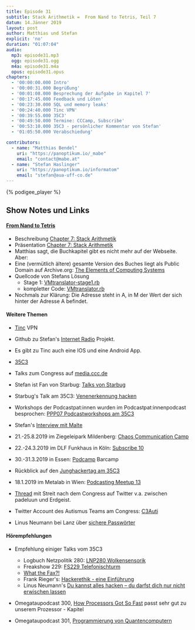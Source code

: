 ```yaml
---
title: Episode 31
subtitle: Stack Arithmetik =  From Nand to Tetris, Teil 7
datum: 14.Jänner 2019
layout: post
author: Matthias und Stefan
explicit: 'no'
duration: "01:07:04"
audio:
  mp3: episode31.mp3
  ogg: episode31.ogg
  m4a: episode31.m4a
  opus: episode31.opus
chapters:
  - '00:00:00.000 Intro'
  - '00:00:31.000 Begrüßung'
  - '00:01:08.000 Besprechung der Aufgabe in Kapitel 7'
  - '00:17:45.000 Feedback und Löten'
  - '00:23:30.000 SQL und memory leaks'
  - '00:24:40.000 Tinc VPN'
  - '00:39:55.000 35C3'
  - '00:49:50.000 Termine: CCCamp, Subscribe'
  - '00:53:10.000 35C3 - persönlicher Kommentar von Stefan'
  - '01:05:50.000 Verabschiedung'

contributors:
  - name: "Matthias Bendel"
    uri: "https://panoptikum.io/_mabe"
    email: "contact@mabe.at"
  - name: "Stefan Haslinger"
    uri: "https://panoptikum.io/informatom"
    email: "stefan@aua-uff-co.de"
---
```


{% podigee_player %}

## Show Notes und Links

#### [From Nand to Tetris](http://nand2tetris.org/)

* Beschreibung 
  [Chapter 7: Stack Arithmetik](https://www.nand2tetris.org/project07)
* Präsentation 
  [Chapter 7: Stack Arithmetik](https://drive.google.com/file/d/19fe1PeGnggDHymu4LlVY08KmDdhMVRpm/view)
* Matthias sagt, die Buchkapitel gibt es nicht mehr auf der Webseite. Aber:
* Eine (vermütlich ältere) gesamte Version des Buches liegt als Public Domain auf Archive.org:
  [The Elements of Computing Systems](https://ia902307.us.archive.org/18/items/TheElementsOfComputingSystems_201408/The%20Elements%20of%20Computing%20Systems.pdf)
* Quellcode von Stefans Lösung
  * Stage 1: [VMtranslator-stage1.rb](/code/VMtranslator-stage1.rb)
  * kompletter Code: [VMtranslator.rb](/code/VMtranslator.rb)
* Nochmals zur Klärung: Die Adresse steht in A, in M der Wert der sich hinter der Adresse A befindet.

#### Weitere Themen

* [Tinc](https://www.tinc-vpn.org/) VPN
* Github zu Stefan's 
  [Internet Radio](https://github.com/haslinger/internet_radio) Projekt.
* Es gibt zu Tinc auch eine IOS und eine Android App.
* [35C3](https://events.ccc.de/category/congress/35c3/)
* Talks zum Congress auf [media.ccc.de](https://media.ccc.de/c/35c3)
* Stefan ist Fan von Starbug: [Talks von Starbug](https://media.ccc.de/search/?q=starbug)
* Starbug's Talk am 35C3: 
  [Venenerkennung hacken](https://media.ccc.de/v/35c3-9545-venenerkennung_hacken)
* Workshops der Podcastpat:innen wurden im Podcastpat:innenpodcast besprochen:
  [PPP07 Podcastworkshops am 35C3](https://podcastpatinnen.podigee.io/7-35c3-workshops)
* Stefan's 
  [Interview mit Malte](https://3-schweinehun.de/2019/01/03/episode19.html#3f2be365)

* 21.-25.8.2019	im Ziegeleipark Mildenberg: 
  [Chaos Communication Camp](https://de.wikipedia.org/wiki/Chaos_Communication_Camp)
* 22.-24.3.2019 im DLF Funkhaus in Köln: 
  [Subscribe 10](https://das-sendezentrum.de/subscribe/sub10/)
* 30.-31.3.2019 in Essen: [Podcamp](https://podcamp.de/) Barcamp
* Rückblick auf den 
  [Junghackertag am 35C3](https://events.ccc.de/congress/2018/wiki/index.php/Projects:Junghackertag)
* 18.1.2019 im Metalab in Wien: 
  [Podcasting Meetup 13](https://www.meetup.com/de-DE/Podcasting-Meetup-Osterreich/events/256937826)

* [Thread](https://twitter.com/padeluun/status/1079505689951854593) 
  mit Streit nach dem Congress auf Twitter v.a. zwischen padeluun und Erdgeist.
* Twitter Account des Autismus Teams am Congress: 
  [C3Auti](https://twitter.com/c3auti?lang=de)

* Linus Neumann bei Lanz über [sichere Passwörter](https://www.youtube.com/watch?v=Nj2HReHkoQ4)

#### Hörempfehlungen

* Empfehlung einiger Talks vom 35C3
  * Logbuch Netzpolitik 280: 
    [LNP280 Wolkensensorik](https://logbuch-netzpolitik.de/lnp280-wolkensensorik)
  * Freakshow 229: 
    [FS229 Telefonischturm](https://freakshow.fm/fs229-telefonischturm)
  * [What the Fax?!](https://media.ccc.de/v/35c3-9462-what_the_fax)
  * Frank Rieger's: [Hackerethik - eine Einführung](https://media.ccc.de/v/35c3-10011-hackerethik_-_eine_einfuhrung)
  * Linus Neumann's 
    [Du kannst alles hacken – du darfst dich nur nicht erwischen lassen](https://media.ccc.de/v/35c3-9716-du_kannst_alles_hacken_du_darfst_dich_nur_nicht_erwischen_lassen)

* Omegataupodcast 300, 
  [How Processors Got So Fast](http://omegataupodcast.net/300-how-processors-got-so-fast/) 
  passt sehr gut zu unserem Prozessor - Kapitel
* Omegataupodcast 301, 
  [Programmierung von Quantencomputern](http://omegataupodcast.net/301-programmierung-von-quantencomputern/)
